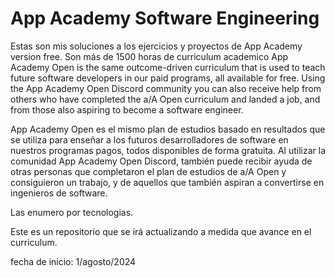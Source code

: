 # App Academy Software Engineering

Estas son mis soluciones a los ejercicios y proyectos de App Academy version free. Son más de 1500 horas de curriculum academico
App Academy Open is the same outcome-driven curriculum that is used to teach future software developers in our paid programs, all available for free. Using the App Academy Open Discord community you can also receive help from others who have completed the a/A Open curriculum and landed a job, and from those also aspiring to become a software engineer.

App Academy Open es el mismo plan de estudios basado en resultados que se utiliza para enseñar a los futuros desarrolladores de software en nuestros programas pagos, todos disponibles de forma gratuita. Al utilizar la comunidad App Academy Open Discord, también puede recibir ayuda de otras personas que completaron el plan de estudios de a/A Open y consiguieron un trabajo, y de aquellos que también aspiran a convertirse en ingenieros de software.

Las enumero por tecnologias.

Este es un repositorio que se irá actualizando a medida que avance en el curriculum.

fecha de inicio: 1/agosto/2024
